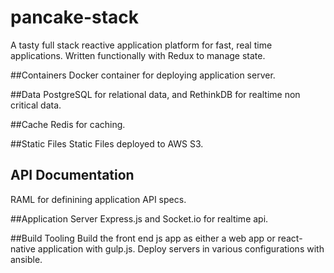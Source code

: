# pancake-stack
A tasty full stack reactive application platform for fast, real time applications. Written functionally with Redux to manage state.

##Containers
Docker container for deploying application server.

##Data
PostgreSQL for relational data, and RethinkDB for realtime non critical data.

##Cache
Redis for caching.

##Static Files
Static Files deployed to AWS S3.

## API Documentation
RAML for definining application API specs.

##Application Server
Express.js and Socket.io for realtime api.

##Build Tooling
Build the front end js app as either a web app or react-native application with gulp.js.  Deploy servers in various configurations
with ansible.
